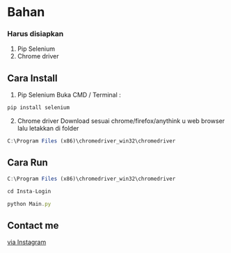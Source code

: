# Bahan

### Harus disiapkan

1. Pip Selenium
2. Chrome driver

## Cara Install
1. Pip Selenium
Buka CMD / Terminal : 
```javascript
pip install selenium
```

2. Chrome driver
  Download sesuai chrome/firefox/anythink u web browser
  lalu letakkan di folder
  
```javascript
C:\Program Files (x86)\chromedriver_win32\chromedriver
```

## Cara Run
```javascript
C:\Program Files (x86)\chromedriver_win32\chromedriver
```


```javascript
cd Insta-Login
```

```javascript
python Main.py
```

## Contact me 
[via Instagram](https://www.instagram.com/naffsvn/)
